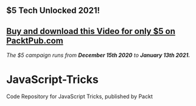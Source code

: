 ## $5 Tech Unlocked 2021!
[Buy and download this Video for only $5 on PacktPub.com](https://www.packtpub.com/product/javascript-tricks-video/9781839216312)
-----
*The $5 campaign         runs from __December 15th 2020__ to __January 13th 2021.__*

# JavaScript-Tricks
Code Repository for JavaScript Tricks, published by Packt
